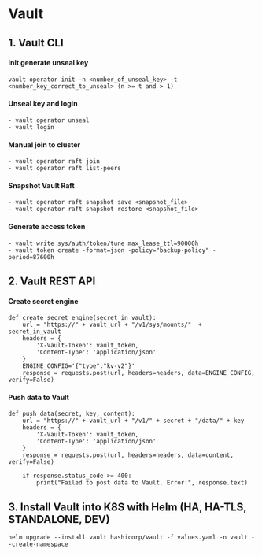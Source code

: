 # Vault
## 1. Vault CLI
#### Init generate unseal key
```
vault operator init -n <number_of_unseal_key> -t <number_key_correct_to_unseal> (n >= t and > 1)
```
#### Unseal key and login
```
- vault operator unseal
- vault login
```
#### Manual join to cluster
```
- vault operator raft join
- vault operator raft list-peers
```
#### Snapshot Vault Raft
```
- vault operator raft snapshot save <snapshot_file>
- vault operator raft snapshot restore <snapshot_file>
```
#### Generate access token
```
- vault write sys/auth/token/tune max_lease_ttl=90000h
- vault token create -format=json -policy="backup-policy" -period=87600h
```
## 2. Vault REST API
#### Create secret engine
```
def create_secret_engine(secret_in_vault):
    url = "https://" + vault_url + "/v1/sys/mounts/"  + secret_in_vault
    headers = {
        'X-Vault-Token': vault_token,
        'Content-Type': 'application/json'
    }
    ENGINE_CONFIG='{"type":"kv-v2"}'
    response = requests.post(url, headers=headers, data=ENGINE_CONFIG, verify=False)
```
#### Push data to Vault
```
def push_data(secret, key, content):
    url = "https://" + vault_url + "/v1/" + secret + "/data/" + key
    headers = {
        'X-Vault-Token': vault_token,
        'Content-Type': 'application/json'
    }
    response = requests.post(url, headers=headers, data=content, verify=False)
    
    if response.status_code >= 400:
        print("Failed to post data to Vault. Error:", response.text)
```
## 3. Install Vault into K8S with Helm (HA, HA-TLS, STANDALONE, DEV)
```
helm upgrade --install vault hashicorp/vault -f values.yaml -n vault --create-namespace
```

